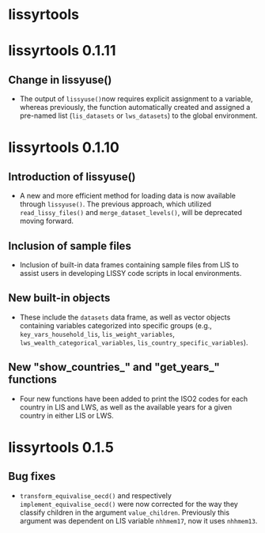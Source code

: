 # lissyrtools

# lissyrtools 0.1.11

## Change in lissyuse()

-  The output of `lissyuse()`now requires explicit assignment to a variable, whereas previously, the function automatically created and assigned a pre-named list (`lis_datasets` or `lws_datasets`) to the global environment.


# lissyrtools 0.1.10

## Introduction of lissyuse()

-   A new and more efficient method for loading data is now available through `lissyuse()`. The previous approach, which utilized `read_lissy_files()` and `merge_dataset_levels()`, will be deprecated moving forward.

## Inclusion of sample files

-   Inclusion of built-in data frames containing sample files from LIS to assist users in developing LISSY code scripts in local environments.

## New built-in objects

-   These include the `datasets` data frame, as well as vector objects containing variables categorized into specific groups (e.g., `key_vars_household_lis`, `lis_weight_variables`, `lws_wealth_categorical_variables`, `lis_country_specific_variables`).

## New "show\_countries\_" and "get\_years\_" functions

-   Four new functions have been added to print the ISO2 codes for each country in LIS and LWS, as well as the available years for a given country in either LIS or LWS.

# lissyrtools 0.1.5

## Bug fixes

-   `transform_equivalise_oecd()` and respectively `implement_equivalise_oecd()` were now corrected for the way they classify children in the argument `value_children`. Previously this argument was dependent on LIS variable `nhhmem17`, now it uses `nhhmem13`.
